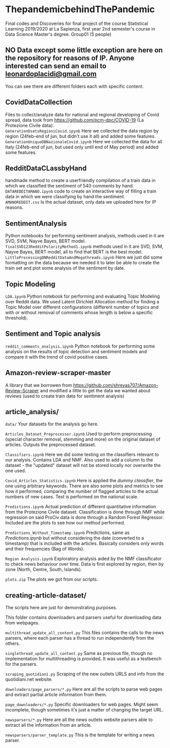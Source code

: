 # ThepandemicbehindThePandemic
Final codes and Discoveries for final project of the course Statistical Learning 2019/2020 at La Sapienza, first year 2nd semester's course in Data Science Master's degree. Group01 (5 people)

## NO Data except some little exception are here on the repository for reasons of IP. Anyone interested can send an email to leonardoplacidi@gmail.com


You can see there are different folders each with specific content.<br>

## CovidDataCollection
Files to collect/analyze data for national and regional developing of Covid spread, data took from https://github.com/pcm-dpc/COVID-19 (La Protezione Civile data).<br>
`GenerationDsetsRegioniCovid.ipynb` Here we collected the data region by region (24feb-end of jun, but didn't use it all) and added some features.<br>
`GenerationUniqueDBNazionaleCovid.ipynb` Here we collected the data for all Italy (24feb-end of jun, but used only until end of May period) and added some features.<br>

## RedditDataCLassbyHand
handmade method to create a userfriendly compilation of a train data in which we classified the sentiment of 540 comments by hand. <br>
`DATAREDDITAMANO.ipynb` code to create an interactive way of filling a train data in which we were classifying by hand the sentiment. <br>
`AMANOREDDIT.csv` Is the actual dataset, only data we uploaded here for IP reasons.

## SentimentAnalysis
Python notebooks for performing sentiment analysis, methods used in it are SVD, SVM, Nayve Bayes, BERT model.<br>
`finalSVD123RedditPolarityMethod1.ipynb` methods used in it are SVD, SVM, Nayve Bayes, BERT model, all to find that BERT is the best model.<br>
`LittleProcessingONRedditDataAndMegathreads.ipynb` Here we just did some formatting on the data because we needed it to later be able to create the train set and plot some analysis of the sentiment by date.

## Topic Modeling
`LDA.ipynb` Python notebook for performing and evaluating Topic Modeling over Reddit data. We used Latent Dirichlet Allocation method for finding a Topic Model over different configurations (different number of topics and with or without removal of comments whose length is below a specific threshold).<br>

## Sentiment and Topic analysis
`reddit_comments_analysis.ipynb` Python notebook for performing some analysis on the results of topic detection and sentiment models and compare it with the trend of covid positive cases.


## Amazon-review-scraper-master 
A library that we borrowen from https://github.com/shreyas707/Amazon-Review-Scraper and modified a little to get the data we wanted about reviews (used to create train data for sentiment analysis) <br>



## article_analysis/

`data/` Your datasets for the analysis go here. 

`Articles_Dataset_Preprocessor.ipynb` Used to perform preprocessing (special character removal, stemming and more) on the original dataset of articles. Outputs the preprocessed dataset.

`Classifiers.ipynb` Here we did some testing on the classifiers relevant to our analysis. Contains LDA and NMF. Also used to add a column to the dataset - the "updated" dataset will not be stored locally nor overwrite the one used.

`Covid_Articles_Statistics.ipynb` Here is applied the *dummy classifier*, the one using arbitrary keywords. There are also some plots and metrics to see how it performed, comparing the number of flagged articles to the actual numbers of new cases. Test is performed on the national scale. 

`Predictions.ipynb` Actual prediction of different quantitative information from the Protezione Civile dataset. Classification is done through NMF while regression on said ProCiv data is done through a Random Forest Regressor.
Included are the plots to see how our method performed. 

`Predictions_Without_Timestamp.ipynb` Predictions, same as *Predictions.ipynb* but without considering the date (converted to a timestamp) that is included with the articles. Basically considers only words and their frequencies (Bag of Words).

`Region Analysis.ipynb` Exploratory analysis aided by the NMF classificator to check news behaviour over time. Data is first explored by region, then by zone (North, Centre, South, Islands).

`plots.zip` The plots we got from our scripts.

## creating-article-dataset/

The scripts here are just for demonstrating purposes.

This folder contains downloaders and parsers useful for downloading data from webpages. 

`multithread_update_all_content.py` This files contains the calls to the news parsers, where each parser has a thread to run independently from the others. 

`singlethread_update_all_content.py` Same as previous file, though no implementation for multithreading is provided. It was useful as a testbench for the parsers.

`scraping_quotidiani.py` Scraping of the new outlets URLS and info from the quotidiani.net website.

`downloaders/page_parsers/*.py` Here are all the scripts to parse web pages and extract partial article information from them. 

`page_downloaders/*.py` Specific downloaders for web pages. Might seem incomplete, though sometimes it's just a matter of changing the target URL.

`newsparsers/*.py` Here are all the news outlets website parsers able to extract all the information from an article. 

`newsparsers/parser_template.py` This is the template for writing a news parser. 



